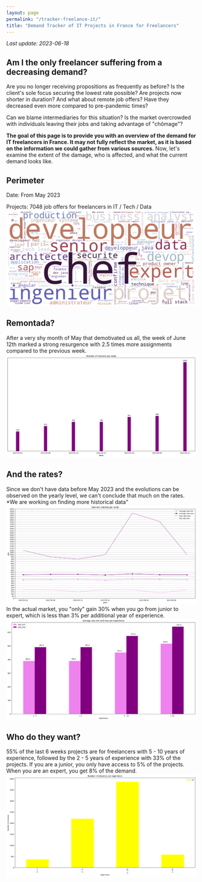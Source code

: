```yaml
---
layout: page
permalink: "/tracker-freelance-it/"
title: "Demand Tracker of IT Projects in France for Freelancers"
---
```

*Last update: 2023-06-18*
## Am I the only freelancer suffering from a decreasing demand?

Are you no longer receiving propositions as frequently as before? 
Is the client's sole focus securing the lowest rate possible?
Are projects now shorter in duration?
And what about remote job offers? Have they decreased even more compared to pre-pandemic times? 

Can we blame intermediaries for this situation? 
Is the market overcrowded with individuals leaving their jobs and taking advantage of "chômage"?

**The goal of this page is to provide you with an overview of the demand for IT freelancers in France. It may not fully reflect the market, as it is based on the information we could gather from various sources.**
Now, let's examine the extent of the damage, who is affected, and what the current demand looks like.

## Perimeter
Date: From May 2023

Projects: 7048 job offers for freelancers in IT / Tech / Data ![Type of projects](/wordcloud_projects.png)

## Remontada?
After a very shy month of May that demotivated us all, the week of June 12th marked a strong resurgence with 2.5 times more assignments compared to the previous week.
![Number of projects posted per week](/nbmissions_week.png)

## And the rates?
Since we don't have data before May 2023 and the evolutions can be observed on the yearly level, we can't conclude that much on the rates.
*We are working on finding more historical data"
![Rates' evolutions](/rates.png)
In the actual market, you "only" gain 30% when you go from junior to expert, which is less than 3% per additional year of experience.
![Rates per experience](/rate_experience.png)

## Who do they want?
55% of the last 6 weeks projects are for freelancers with 5 - 10 years of experience, followed by the 2 - 5 years of experience with 33% of the projects.
If you are a junior, you only have access to 5% of the projects. When you are an expert, you get 8% of the demand.
![Demand per experience](/experience_demand.png)

